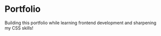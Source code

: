 # Portfolio
Building this portfolio while learning frontend development and sharpening my CSS skills!

